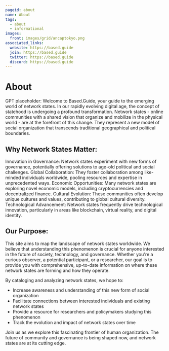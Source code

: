 ```yaml
---
pageid: about
name: About
tags:
  - about
  - informational
images:
  front: images/grid/ancaptokyo.png
associated_links:
  website: https://based.guide
  join: https://based.guide
  twitter: https://based.guide
  discord: https://based.guide
---
```


# About

GPT placeholder: Welcome to Based.Guide, your guide to the emerging world of network states.
In our rapidly evolving digital age, the concept of statehood is undergoing a profound transformation. Network states - online communities with a shared vision that organize and mobilize in the physical world - are at the forefront of this change. They represent a new model of social organization that transcends traditional geographical and political boundaries.

## Why Network States Matter:

Innovation in Governance: Network states experiment with new forms of governance, potentially offering solutions to age-old political and social challenges.
Global Collaboration: They foster collaboration among like-minded individuals worldwide, pooling resources and expertise in unprecedented ways.
Economic Opportunities: Many network states are exploring novel economic models, including cryptocurrencies and decentralized finance.
Cultural Evolution: These communities often develop unique cultures and values, contributing to global cultural diversity.
Technological Advancement: Network states frequently drive technological innovation, particularly in areas like blockchain, virtual reality, and digital identity.

## Our Purpose:

This site aims to map the landscape of network states worldwide. We believe that understanding this phenomenon is crucial for anyone interested in the future of society, technology, and governance. Whether you're a curious observer, a potential participant, or a researcher, our goal is to provide you with comprehensive, up-to-date information on where these network states are forming and how they operate.

By cataloging and analyzing network states, we hope to:

- Increase awareness and understanding of this new form of social organization
- Facilitate connections between interested individuals and existing network states
- Provide a resource for researchers and policymakers studying this phenomenon
- Track the evolution and impact of network states over time

Join us as we explore this fascinating frontier of human organization. The future of community and governance is being shaped now, and network states are at its cutting edge.
